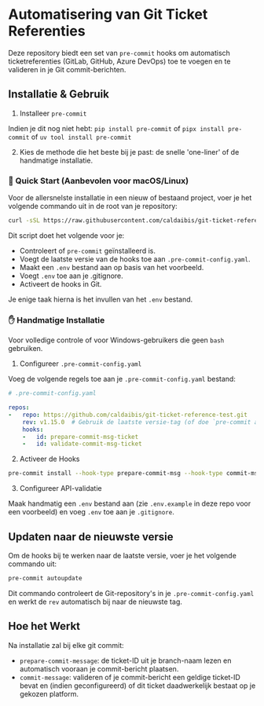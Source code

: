 # Automatisering van Git Ticket Referenties

Deze repository biedt een set van `pre-commit` hooks om automatisch ticketreferenties (GitLab, GitHub, Azure DevOps) toe te voegen en te valideren in je Git commit-berichten.

## Installatie & Gebruik

1. Installeer `pre-commit`

Indien je dit nog niet hebt: `pip install pre-commit` of `pipx install pre-commit` of `uv tool install pre-commit`

2. Kies de methode die het beste bij je past: de snelle 'one-liner' of de handmatige installatie.

### 🚀 Quick Start (Aanbevolen voor macOS/Linux)

Voor de allersnelste installatie in een nieuw of bestaand project, voer je het volgende commando uit in de root van je repository:

```bash
curl -sSL https://raw.githubusercontent.com/caldaibis/git-ticket-reference-test/main/init.sh | bash
```

Dit script doet het volgende voor je:

   - Controleert of `pre-commit` geïnstalleerd is.
   - Voegt de laatste versie van de hooks toe aan `.pre-commit-config.yaml`.
   - Maakt een `.env` bestand aan op basis van het voorbeeld.
   - Voegt `.env` toe aan je .gitignore.
   - Activeert de hooks in Git.

Je enige taak hierna is het invullen van het `.env` bestand.

### ✋ Handmatige Installatie

Voor volledige controle of voor Windows-gebruikers die geen `bash` gebruiken.

1. Configureer `.pre-commit-config.yaml`

Voeg de volgende regels toe aan je `.pre-commit-config.yaml` bestand:

```yaml
# .pre-commit-config.yaml

repos:
-   repo: https://github.com/caldaibis/git-ticket-reference-test.git
    rev: v1.15.0  # Gebruik de laatste versie-tag (of doe `pre-commit autoupdate` in je CLI)
    hooks:
    -   id: prepare-commit-msg-ticket
    -   id: validate-commit-msg-ticket
```

2. Activeer de Hooks

```bash
pre-commit install --hook-type prepare-commit-msg --hook-type commit-msg
```

3. Configureer API-validatie

Maak handmatig een `.env` bestand aan (zie `.env.example` in deze repo voor een voorbeeld) en voeg `.env` toe aan je `.gitignore`.

## Updaten naar de nieuwste versie

Om de hooks bij te werken naar de laatste versie, voer je het volgende commando uit:

```bash
pre-commit autoupdate
```

Dit commando controleert de Git-repository's in je `.pre-commit-config.yaml` en werkt de `rev` automatisch bij naar de nieuwste tag.

## Hoe het Werkt

Na installatie zal bij elke git commit:

   - `prepare-commit-message`: de ticket-ID uit je branch-naam lezen en automatisch vooraan je commit-bericht plaatsen.
   - `commit-message`: valideren of je commit-bericht een geldige ticket-ID bevat en (indien geconfigureerd) of dit ticket daadwerkelijk bestaat op je gekozen platform.
